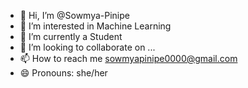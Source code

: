 - 👋 Hi, I’m @Sowmya-Pinipe
- 👀 I’m interested in Machine Learning
- 🌱 I’m currently a Student
- 💞️ I’m looking to collaborate on ...
- 📫 How to reach me sowmyapinipe0000@gmail.com
- 😄 Pronouns: she/her
  

<!---
Sowmya-Pinipe/Sowmya-Pinipe is a ✨ special ✨ repository because its `README.md` (this file) appears on your GitHub profile.
You can click the Preview link to take a look at your changes.
--->
